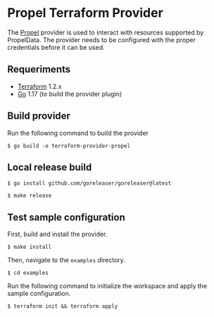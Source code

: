 # Propel Terraform Provider

The [Propel](https://propeldata.com) provider is used to interact with resources supported by PropelData. The provider needs to be configured with the proper credentials before it can be used.

## Requeriments
-	[Terraform](https://www.terraform.io/downloads.html) 1.2.x
-	[Go](https://golang.org/doc/install) 1.17 (to build the provider plugin)

## Build provider

Run the following command to build the provider

```shell
$ go build -o terraform-provider-propel
```

## Local release build

```shell
$ go install github.com/goreleaser/goreleaser@latest
```

```shell
$ make release
```

## Test sample configuration

First, build and install the provider.

```shell
$ make install
```

Then, navigate to the `examples` directory. 

```shell
$ cd examples
```

Run the following command to initialize the workspace and apply the sample configuration.

```shell
$ terraform init && terraform apply
```
